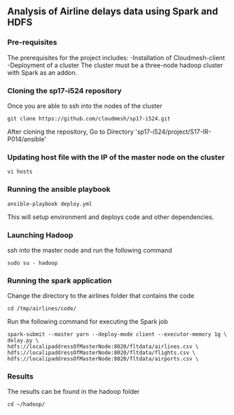 ## Analysis of Airline delays data using Spark and HDFS

### Pre-requisites
The prerequisites for the project includes:
-Installation of Cloudmesh-client
-Deployment of a cluster
The cluster must be a three-node hadoop cluster with Spark as an addon.

### Cloning the sp17-i524 repository

Once you are able to ssh into the nodes of the cluster

```
git clone https://github.com/cloudmesh/sp17-i524.git
```

After cloning the repository, Go to Directory 'sp17-i524/project/S17-IR-P014/ansible'

### Updating host file with the IP of the master node on the cluster
```
vi hosts
```
### Running the ansible playbook 
 ```
 ansible-playbook deploy.yml
```
This will setup environment and deploys code and other dependencies.
### Launching Hadoop

ssh into the master node and run the following command
```
sudo su - hadoop
```
### Running the spark application
Change the directory to the airlines folder that contains the code
```
cd /tmp/airlines/code/
```
Run the following command for executing the Spark job
```
spark-submit --master yarn --deploy-mode client --executor-memory 1g \ delay.py \
hdfs://localipaddressOfMasterNode:8020/fltdata/airlines.csv \
hdfs://localipaddressOfMasterNode:8020/fltdata/flights.csv \
hdfs://localipaddressOfMasterNode:8020/fltdata/airports.csv \
```
### Results 
The results can be found in the hadoop folder
```
cd ~/hadoop/
```


